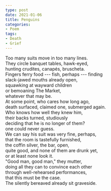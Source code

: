 ```yaml
---
type: post
date: 2021-01-06
title: Penguins
categories:
- Poem
tags:
- Death
- Grief
---
```


Too many suits move in too many lines.  
They circle banquet tables, hawk-eyed,  
hunting crudites, canapés, bruscheta.  
Fingers ferry food --- fish, perhaps --- finding  
slack-jawed mouths already open,  
squawking at wayward children  
or bemoaning The Market,  
whatever that may be.  
At some point, who cares how long ago,  
death surfaced, claimed one, submerged again.  
Who knows how well they knew him,  
their backs turned, studiously  
deciding that he is no longer of them?  
one could never guess.  
We can say his suit was very fine, perhaps,  
that the room is tastefully furnished,  
the coffin silver, the bar, open,  
quite good, and none of them are drunk yet,  
or at least none look it.  
"Good man, good man," they mutter,  
doing all they can to convince each other  
through well-rehearsed performances,  
that this must be the case.  
The silently bereaved already sit graveside.
